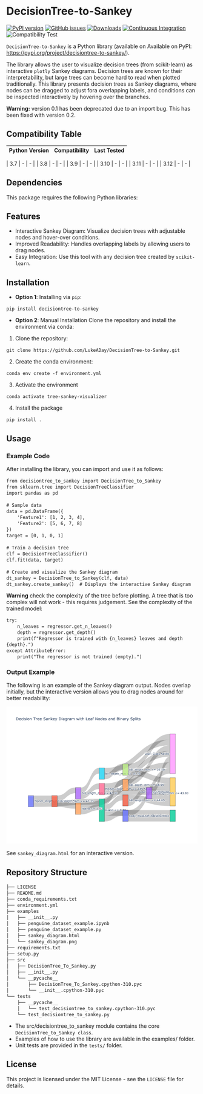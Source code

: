 # DecisionTree-to-Sankey

[![PyPI version](https://badge.fury.io/py/decisiontree-to-sankey.svg)](https://badge.fury.io/py/decisiontree-to-sankey) [![GitHub issues](https://img.shields.io/github/issues/LukeADay/DecisionTree-to-Sankey)](https://github.com/LukeADay/DecisionTree-to-Sankey/issues) [![Downloads](https://static.pepy.tech/badge/decisiontree-to-sankey)](https://pepy.tech/project/decisiontree-to-sankey) [![Continuous Integration](https://github.com/LukeADay/DecisionTree-to-Sankey/actions/workflows/ci.yml/badge.svg)](https://github.com/LukeADay/DecisionTree-to-Sankey/actions/workflows/ci.yml)
![Compatibility Test](https://github.com/LukeADay/DecisionTree-to-Sankey/actions/workflows/ci.yml/badge.svg)


`DecisionTree-to-Sankey` is a Python library (available on Available on PyPI: https://pypi.org/project/decisiontree-to-sankey/).

The library allows the user to visualize decision trees (from scikit-learn) as interactive `plotly` Sankey diagrams. Decision trees are known for their interpretability, but large trees can become hard to read when plotted traditionally. This library presents decision trees as Sankey diagrams, where nodes can be dragged to adjust fora overlapping labels, and conditions can be inspected interactively by hovering over the branches.

**Warning:** version 0.1 has been deprecated due to an import bug. This has been fixed with version 0.2.

## Compatibility Table

| Python Version | Compatibility | Last Tested        |
|----------------|---------------|--------------------|
<!--COMPATIBILITY_TABLE_START-->
| 3.7            | -             | -                 |
| 3.8            | -             | -                 |
| 3.9            | -             | -                 |
| 3.10           | -             | -                 |
| 3.11           | -             | -                 |
| 3.12           | -             | -                 |
<!--COMPATIBILITY_TABLE_END-->


## Dependencies

This package requires the following Python libraries:

<!--DEPENDENCIES_START-->
<!--DEPENDENCIES_END-->


## Features

* Interactive Sankey Diagram: Visualize decision trees with adjustable nodes and hover-over conditions.
* Improved Readability: Handles overlapping labels by allowing users to drag nodes.
* Easy Integration: Use this tool with any decision tree created by `scikit-learn`.

## Installation

* **Option 1**: Installing via `pip`:

```
pip install decisiontree-to-sankey
```

* **Option 2**: Manual Installation
Clone the repository and install the environment via conda:

1. Clone the repository:

```
git clone https://github.com/LukeADay/DecisionTree-to-Sankey.git
```

2. Create the conda environment:
```
conda env create -f environment.yml
```

3. Activate the environment

```
conda activate tree-sankey-visualizer
```

4. Install the package

```
pip install .
```

## Usage

### Example Code
After installing the library, you can import and use it as follows:

```
from decisiontree_to_sankey import DecisionTree_to_Sankey
from sklearn.tree import DecisionTreeClassifier
import pandas as pd

# Sample data
data = pd.DataFrame({
    'Feature1': [1, 2, 3, 4],
    'Feature2': [5, 6, 7, 8]
})
target = [0, 1, 0, 1]

# Train a decision tree
clf = DecisionTreeClassifier()
clf.fit(data, target)

# Create and visualize the Sankey diagram
dt_sankey = DecisionTree_to_Sankey(clf, data)
dt_sankey.create_sankey()  # Displays the interactive Sankey diagram
```

**Warning** check the complexity of the tree before plotting. A tree that is too complex will not work - this requires judgement. See the complexity of the trained model:

```
try:
    n_leaves = regressor.get_n_leaves()
    depth = regressor.get_depth()
    print(f"Regressor is trained with {n_leaves} leaves and depth {depth}.")
except AttributeError:
    print("The regressor is not trained (empty).")
```

### Output Example

The following is an example of the Sankey diagram output. Nodes overlap initially, but the interactive version allows you to drag nodes around for better readability:

![Sankey Diagram](examples/sankey_diagram.png)

See `sankey_diagram.html` for an interactive version.

## Repository Structure

```
├── LICENSE
├── README.md
├── conda_requirements.txt
├── environment.yml
├── examples
│   ├── __init__.py
│   ├── penguine_dataset_example.ipynb
│   ├── penguine_dataset_example.py
│   ├── sankey_diagram.html
│   └── sankey_diagram.png
├── requirements.txt
├── setup.py
├── src
│   ├── DecisionTree_To_Sankey.py
│   ├── __init__.py
│   └── __pycache__
│       ├── DecisionTree_To_Sankey.cpython-310.pyc
│       └── __init__.cpython-310.pyc
└── tests
    ├── __pycache__
    │   └── test_decisiontree_to_sankey.cpython-310.pyc
    └── test_decisiontree_to_sankey.py
```

* The src/decisiontree_to_sankey module contains the core `DecisionTree_to_Sankey class`.
* Examples of how to use the library are available in the examples/ folder.
* Unit tests are provided in the `tests/` folder.

## License
This project is licensed under the MIT License - see the `LICENSE` file for details.
